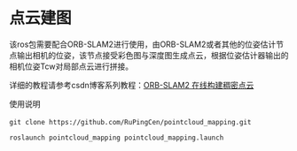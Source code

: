 # 点云建图

该ros包需要配合ORB-SLAM2进行使用，由ORB-SLAM2或者其他的位姿估计节点输出相机的位姿，该节点接受彩色图与深度图生成点云，根据位姿估计器输出的相机位姿Tcw对局部点云进行拼接。

详细的教程请参考csdn博客系列教程：[ORB-SLAM2 在线构建稠密点云](https://blog.csdn.net/crp997576280/article/details/88899163)

使用说明

```
git clone https://github.com/RuPingCen/pointcloud_mapping.git 　

roslaunch pointcloud_mapping pointcloud_mapping.launch
```


